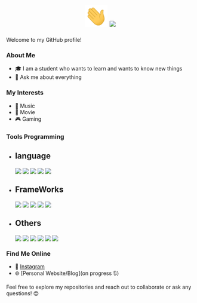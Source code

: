 <h1 align="center">
  <img src="https://raw.githubusercontent.com/ABSphreak/ABSphreak/master/gifs/Hi.gif" width="60px" >
  <img src="https://readme-typing-svg.demolab.com?font=comic+sans&size=40&duration=1000&pause=1000&color=494CFF&width=435&lines=Muhammad+Aldi+Syamsul+Anwar">
  </h1>

Welcome to my GitHub profile!

### About Me

- 🎓 I am a student who wants to learn and wants to know new things
- 💬 Ask me about everything

### My Interests

- 🎼 Music
- 🎥 Movie
- 🎮 Gaming

### Tools Programming
- language
  -
    <img align="center" width="30" src="https://github.com/yurijserrano/Github-Profile-Readme-Logos/blob/master/programming%20languages/java.svg" />   
    <img align="center" width="30" src="https://github.com/yurijserrano/Github-Profile-Readme-Logos/blob/master/programming%20languages/javascript.svg" />   
    <img align="center" width="30" src="https://github.com/yurijserrano/Github-Profile-Readme-Logos/blob/master/programming%20languages/c%23.svg" />
    <img align="center" width="30" src="https://github.com/yurijserrano/Github-Profile-Readme-Logos/blob/master/programming%20languages/php.png" />
    <img align="center" width="30" src="https://github.com/yurijserrano/Github-Profile-Readme-Logos/blob/master/programming%20languages/python.svg" />
- FrameWorks
  -
    <img align="center" width="40" src="https://github.com/yurijserrano/Github-Profile-Readme-Logos/blob/master/frameworks/vuejs.svg" />
    <img align="center" width="40" src="https://github.com/yurijserrano/Github-Profile-Readme-Logos/blob/master/frameworks/django.svg" />
    <img align="center" width="40" src="https://github.com/yurijserrano/Github-Profile-Readme-Logos/blob/master/frameworks/laravel.svg" />
    <img align="center" width="40" src="https://github.com/yurijserrano/Github-Profile-Readme-Logos/blob/master/frameworks/boostrap.svg" />
    <img align="center" width="40" src="https://upload.wikimedia.org/wikipedia/commons/thumb/d/d5/Tailwind_CSS_Logo.svg/512px-Tailwind_CSS_Logo.svg.png?20230715030042" />
- Others
  -
  <img align="center" width="60" src="https://github.com/yurijserrano/Github-Profile-Readme-Logos/blob/master/others/html.svg" />
  <img align="center" width="60" src="https://github.com/yurijserrano/Github-Profile-Readme-Logos/blob/master/others/css.svg" / >
  <img align="center" width="80" src="https://github.com/yurijserrano/Github-Profile-Readme-Logos/blob/master/others/git.svg" / >
  <img align="center" width="50" src="https://github.com/yurijserrano/Github-Profile-Readme-Logos/blob/master/text%20editors/vscode.svg" / >
  <img align="center" width="60" src="https://logotyp.us/file/figma.svg" / >
  <img align="center" width="50" src="https://seeklogo.com/images/P/postman-logo-0087CA0D15-seeklogo.com.png" / >
### Find Me Online

- 🤳 [Instagram](https://www.instagram.com/aldiis.a/)
- 🌐 [Personal Website/Blog](on progress 🔃)


Feel free to explore my repositories and reach out to collaborate or ask any questions! 😊
